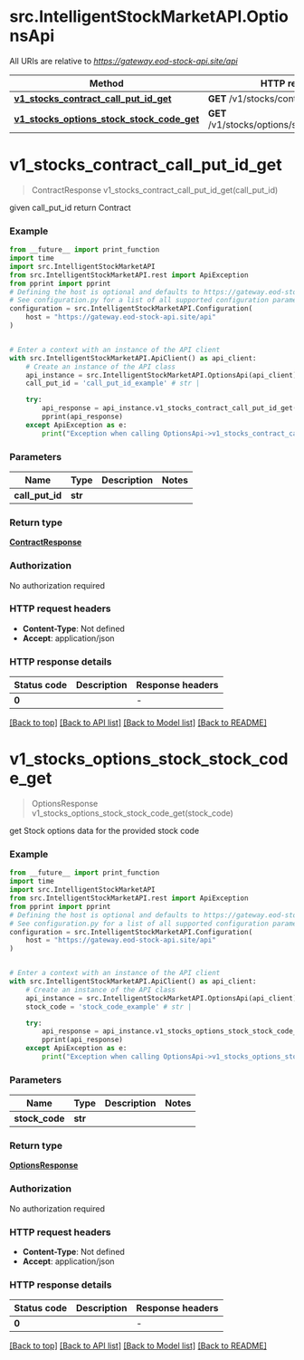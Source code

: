 # src.IntelligentStockMarketAPI.OptionsApi

All URIs are relative to *https://gateway.eod-stock-api.site/api*

| Method                                                                                             | HTTP request                                  | Description |
|----------------------------------------------------------------------------------------------------|-----------------------------------------------|-------------|
| [**v1_stocks_contract_call_put_id_get**](OptionsApi.md#v1_stocks_contract_call_put_id_get)         | **GET** /v1/stocks/contract/{call_put_id}     |             |
| [**v1_stocks_options_stock_stock_code_get**](OptionsApi.md#v1_stocks_options_stock_stock_code_get) | **GET** /v1/stocks/options/stock/{stock_code} |             |

# **v1_stocks_contract_call_put_id_get**
> ContractResponse v1_stocks_contract_call_put_id_get(call_put_id)



given call_put_id return Contract

### Example

```python
from __future__ import print_function
import time
import src.IntelligentStockMarketAPI
from src.IntelligentStockMarketAPI.rest import ApiException
from pprint import pprint
# Defining the host is optional and defaults to https://gateway.eod-stock-api.site/api
# See configuration.py for a list of all supported configuration parameters.
configuration = src.IntelligentStockMarketAPI.Configuration(
    host = "https://gateway.eod-stock-api.site/api"
)


# Enter a context with an instance of the API client
with src.IntelligentStockMarketAPI.ApiClient() as api_client:
    # Create an instance of the API class
    api_instance = src.IntelligentStockMarketAPI.OptionsApi(api_client)
    call_put_id = 'call_put_id_example' # str | 

    try:
        api_response = api_instance.v1_stocks_contract_call_put_id_get(call_put_id)
        pprint(api_response)
    except ApiException as e:
        print("Exception when calling OptionsApi->v1_stocks_contract_call_put_id_get: %s\n" % e)
```

### Parameters

| Name            | Type    | Description | Notes |
|-----------------|---------|-------------|-------|
| **call_put_id** | **str** |             |       |

### Return type

[**ContractResponse**](ContractResponse.md)

### Authorization

No authorization required

### HTTP request headers

 - **Content-Type**: Not defined
 - **Accept**: application/json

### HTTP response details
| Status code | Description | Response headers |
|-------------|-------------|------------------|
| **0**       |             | -                |

[[Back to top]](#) [[Back to API list]](../../README.md#documentation-for-api-endpoints) [[Back to Model list]](../../README.md#documentation-for-models) [[Back to README]](../../README.md)

# **v1_stocks_options_stock_stock_code_get**
> OptionsResponse v1_stocks_options_stock_stock_code_get(stock_code)



get Stock options data for the provided stock code

### Example

```python
from __future__ import print_function
import time
import src.IntelligentStockMarketAPI
from src.IntelligentStockMarketAPI.rest import ApiException
from pprint import pprint
# Defining the host is optional and defaults to https://gateway.eod-stock-api.site/api
# See configuration.py for a list of all supported configuration parameters.
configuration = src.IntelligentStockMarketAPI.Configuration(
    host = "https://gateway.eod-stock-api.site/api"
)


# Enter a context with an instance of the API client
with src.IntelligentStockMarketAPI.ApiClient() as api_client:
    # Create an instance of the API class
    api_instance = src.IntelligentStockMarketAPI.OptionsApi(api_client)
    stock_code = 'stock_code_example' # str | 

    try:
        api_response = api_instance.v1_stocks_options_stock_stock_code_get(stock_code)
        pprint(api_response)
    except ApiException as e:
        print("Exception when calling OptionsApi->v1_stocks_options_stock_stock_code_get: %s\n" % e)
```

### Parameters

| Name           | Type    | Description | Notes |
|----------------|---------|-------------|-------|
| **stock_code** | **str** |             |       |

### Return type

[**OptionsResponse**](OptionsResponse.md)

### Authorization

No authorization required

### HTTP request headers

 - **Content-Type**: Not defined
 - **Accept**: application/json

### HTTP response details
| Status code | Description | Response headers |
|-------------|-------------|------------------|
| **0**       |             | -                |

[[Back to top]](#) [[Back to API list]](../../README.md#documentation-for-api-endpoints) [[Back to Model list]](../../README.md#documentation-for-models) [[Back to README]](../../README.md)

